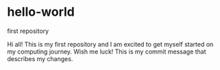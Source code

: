 # hello-world
first repository

Hi all!
This is my first repository and I am excited to get myself started on my computing journey. Wish me luck!
This is my commit message that describes my changes.
